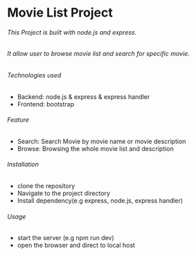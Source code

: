 # Movie List Project 
###### This Project is built with node.js and express.
###### It allow user to browse movie list and search for specific movie. 

###### Technologies used 
- Backend: node.js & express & express handler 
- Frontend: bootstrap 


###### Feature 
- Search: Search Movie by movie name or movie description
- Browse: Browsing the whole movie list and description


###### Installation
- clone the repository
- Navigate to the project directory
- Install dependency(e.g express, node.js, express handler)

###### Usage
- start the server (e.g npm run dev)
- open the browser and direct to local host 





